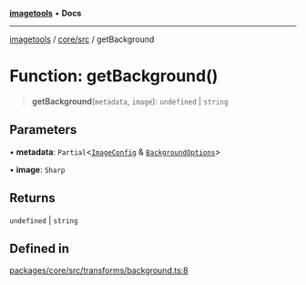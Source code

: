 [**imagetools**](../../../README.md) • **Docs**

***

[imagetools](../../../modules.md) / [core/src](../README.md) / getBackground

# Function: getBackground()

> **getBackground**(`metadata`, `image`): `undefined` \| `string`

## Parameters

• **metadata**: `Partial`\<[`ImageConfig`](../type-aliases/ImageConfig.md) & [`BackgroundOptions`](../interfaces/BackgroundOptions.md)\>

• **image**: `Sharp`

## Returns

`undefined` \| `string`

## Defined in

[packages/core/src/transforms/background.ts:8](https://github.com/JonasKruckenberg/imagetools/blob/b6421598cd4879d5c28755c1d558f8b5955cc5a1/packages/core/src/transforms/background.ts#L8)
